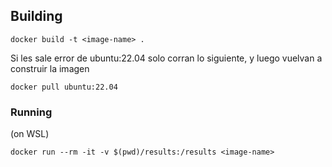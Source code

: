 ## Building

```
docker build -t <image-name> . 
```
Si les sale error de ubuntu:22.04 solo corran lo siguiente, y luego vuelvan a construir la imagen
```
docker pull ubuntu:22.04
```

### Running
(on WSL)
```
docker run --rm -it -v $(pwd)/results:/results <image-name>
```